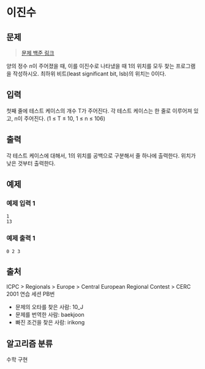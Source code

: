 # 이진수

## 문제

> [문제 백준 링크](https://www.acmicpc.net/problem/3460)

양의 정수 n이 주어졌을 때, 이를 이진수로 나타냈을 때 1의 위치를 모두 찾는 프로그램을 작성하시오. 최하위 비트(least significant bit, lsb)의 위치는 0이다.

## 입력

첫째 줄에 테스트 케이스의 개수 T가 주어진다. 각 테스트 케이스는 한 줄로 이루어져 있고, n이 주어진다. (1 ≤ T ≤ 10, 1 ≤ n ≤ 106)

## 출력

각 테스트 케이스에 대해서, 1의 위치를 공백으로 구분해서 줄 하나에 출력한다. 위치가 낮은 것부터 출력한다.

## 예제

### 예제 입력 1

```
1
13
```

### 예제 출력 1

```
0 2 3
```

## 출처

ICPC > Regionals > Europe > Central European Regional Contest > CERC 2001 연습 세션 PB번

- 문제의 오타를 찾은 사람: 10_J
- 문제를 번역한 사람: baekjoon
- 빠진 조건을 찾은 사람: irikong

## 알고리즘 분류

수학
구현
